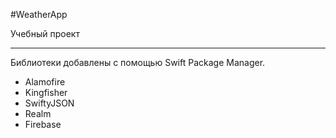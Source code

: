 #WeatherApp

Учебный проект

---
Библиотеки добавлены с помощью Swift Package Manager.
- Alamofire
- Kingfisher
- SwiftyJSON
- Realm
- Firebase
